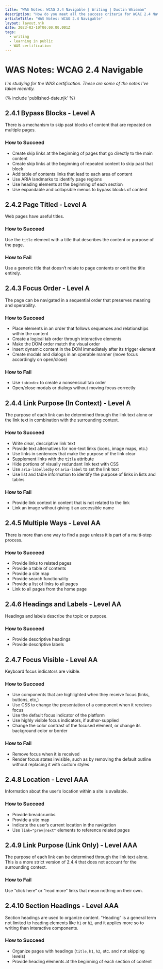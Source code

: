 ```yaml
---
title: "WAS Notes: WCAG 2.4 Navigable | Writing | Dustin Whisman"
description: "How do you meet all the success criteria for WGAC 2.4 Navigable?"
articleTitle: "WAS Notes: WCAG 2.4 Navigable"
layout: layout.njk
date: 2023-02-10T00:00:00.001Z
tags:
  - writing
  - learning in public
  - WAS certification
---
```


# WAS Notes: WCAG 2.4 Navigable

_I'm studying for the WAS certification. These are some of the notes I've taken recently._

{% include 'published-date.njk' %}

## 2.4.1 Bypass Blocks - Level A

There is a mechanism to skip past blocks of content that are repeated on multiple pages.

### How to Succeed

- Create skip links at the beginning of pages that go directly to the main content
- Create skip links at the beginning of repeated content to skip past that block
- Add table of contents links that lead to each area of content
- Use ARIA landmarks to identify page regions
- Use heading elements at the beginning of each section
- Use expandable and collapsible menus to bypass blocks of content

## 2.4.2 Page Titled - Level A

Web pages have useful titles.

### How to Succeed

Use the `title` element with a title that describes the content or purpose of the page.

### How to Fail

Use a generic title that doesn’t relate to page contents or omit the title entirely.

## 2.4.3 Focus Order - Level A

The page can be navigated in a sequential order that preserves meaning and operability.

### How to Succeed

- Place elements in an order that follows sequences and relationships within the content
- Create a logical tab order through interactive elements
- Make the DOM order match the visual order
- Insert dynamic content in the DOM immediately after its trigger element
- Create modals and dialogs in an operable manner (move focus accordingly on open/close)

### How to Fail

- Use `tabindex` to create a nonsensical tab order
- Open/close modals or dialogs without moving focus correctly

## 2.4.4 Link Purpose (In Context) - Level A

The purpose of each link can be determined through the link text alone or the link text in combination with the surrounding context.

### How to Succeed

- Write clear, descriptive link text
- Provide text alternatives for non-text links (icons, image maps, etc.)
- Use links in sentences that make the purpose of the link clear
- Supplement links with the `title` attribute
- Hide portions of visually redundant link text with CSS
- Use `aria-labelledby` or `aria-label` to set the link text
- Use list and table information to identify the purpose of links in lists and tables

### How to Fail

- Provide link context in content that is not related to the link
- Link an image without giving it an accessible name

## 2.4.5 Multiple Ways - Level AA

There is more than one way to find a page unless it is part of a multi-step process.

### How to Succeed

- Provide links to related pages
- Provide a table of contents
- Provide a site map
- Provide search functionality
- Provide a list of links to all pages
- Link to all pages from the home page

## 2.4.6 Headings and Labels - Level AA

Headings and labels describe the topic or purpose.

### How to Succeed

- Provide descriptive headings
- Provide descriptive labels

## 2.4.7 Focus Visible - Level AA

Keyboard focus indicators are visible.

### How to Succeed

- Use components that are highlighted when they receive focus (links, buttons, etc,)
- Use CSS to change the presentation of a component when it receives focus
- Use the default focus indicator of the platform
- Use highly visible focus indicators, if author-supplied
- Change the color contrast of the focused element, or change its background color or border

### How to Fail

- Remove focus when it is received
- Render focus states invisible, such as by removing the default outline without replacing it with custom styles

## 2.4.8 Location - Level AAA

Information about the user’s location within a site is available.

### How to Succeed

- Provide breadcrumbs
- Provide a site map
- Indicate the user’s current location in the navigation
- Use `link="prev|next"` elements to reference related pages

## 2.4.9 Link Purpose (Link Only) - Level AAA

The purpose of each link can be determined through the link text alone. This is a more strict version of 2.4.4 that does not account for the surrounding context.

### How to Fail

Use “click here” or “read more” links that mean nothing on their own.

## 2.4.10 Section Headings - Level AAA

Section headings are used to organize content. “Heading” is a general term not limited to heading elements like `h1` or `h2`, and it applies more so to writing than interactive components.

### How to Succeed

- Organize pages with headings (`title`, `h1`, `h2`, etc. and not skipping levels)
- Provide heading elements at the beginning of each section of content
